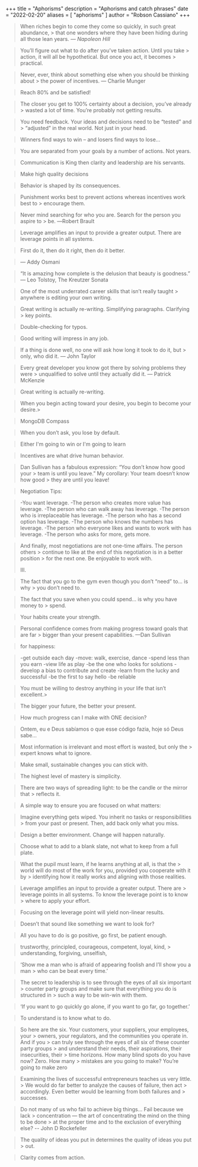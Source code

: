 +++
title = "Aphorisms"
description = "Aphorisms and catch phrases"
date = "2022-02-20"
aliases = [ "aphorisms" ]
author = "Robson Cassiano"
+++

> When riches begin to come they come so quickly, in such great abundance, > that one wonders where they have been hiding during all those lean years. 
> <cite>— Napoleon Hill</cite>


> You’ll figure out what to do after you’ve taken action. Until you take > action, it will all be hypothetical. But once you act, it becomes > practical.


> Never, ever, think about something else when you should be thinking about > the power of incentives.
> — Charlie Munger


> Reach 80% and be satisfied!

> The closer you get to 100% certainty about a decision, you’ve already > wasted a lot of time. You’re probably not getting results.

> You need feedback. Your ideas and decisions need to be “tested” and > “adjusted” in the real world. Not just in your head.
> 


> Winners find ways to win – and losers find ways to lose...


> You are separated from your goals by a number of actions. Not years.


> Communication is King then clarity and leadership are his servants. 




> Make high quality decisions


> Behavior is shaped by its consequences.

> Punishment works best to prevent actions whereas incentives work best to > encourage them.





> Never mind searching for who you are. Search for the person you aspire to > be.
> ―Robert Brault


> Leverage amplifies an input to provide a greater output. 
> There are leverage points in all systems.


> First do it, then do it right, then do it better.

> — Addy Osmani


> “It is amazing how complete is the delusion that beauty is goodness.” 
> ― Leo Tolstoy, The Kreutzer Sonata


> One of the most underrated career skills that isn’t really taught > anywhere is editing your own writing.

> Great writing is actually re-writing. Simplifying paragraphs. Clarifying > key points. 

> Double-checking for typos.

> Good writing will impress in any job.


> If a thing is done well, no one will ask how long it took to do it, but > only, who did it.
> — John Taylor





> Every great developer you know got there by solving problems they were > unqualified to solve until they actually did it.
> — Patrick McKenzie




> Great writing is actually re-writing.


> When you begin acting toward your desire, you begin to become your desire.> 


> MongoDB Compass



> When you don’t ask, you lose by default.


> Either I'm going to win or I'm going to learn 


> Incentives are what drive human behavior.






> Dan Sullivan has a fabulous expression: “You don’t know how good your > team is until you leave.” My corollary: Your team doesn’t know how good > they are until you leave!



> Negotiation Tips:

> -You want leverage.
> -The person who creates more value has leverage.
> -The person who can walk away has leverage.
> -The person who is irreplaceable has leverage.
> -The person who has a second option has leverage.
> -The person who knows the numbers has leverage.
> -The person who everyone likes and wants to work with has leverage.
> -The person who asks for more, gets more. 

> And finally, most negotiations are not one-time affairs. The person others > continue to like at the end of this negotiation is in a better position > for the next one. Be enjoyable to work with.
>  
> III. 

> The fact that you go to the gym even though you don’t “need” to... is why > you don’t need to.

> The fact that you save when you could spend... is why you have money to > spend.

> Your habits create your strength.

> Personal confidence comes from making progress toward goals that are far > bigger than your present capabilities.
> —Dan Sullivan



> for happiness:

> -get outside each day 
> -move: walk, exercise, dance 
> -spend less than you earn 
> -view life as play 
> -be the one who looks for solutions 
> -develop a bias to contribute and create 
> -learn from the lucky and successful 
> -be the first to say hello 
> -be reliable

> You must be willing to destroy anything in your life that isn’t excellent.> 

> The bigger your future, the better your present.



> How much progress can I make with ONE decision? 

> Ontem, eu e Deus sabíamos o que esse código fazia, hoje só Deus sabe...

> Most information is irrelevant and most effort is wasted, but only the > expert knows what to ignore.

> Make small, sustainable changes you can stick with.

> The highest level of mastery is simplicity.

> There are two ways of spreading light: to be the candle or the mirror that > reflects it. 

> A simple way to ensure you are focused on what matters:

> Imagine everything gets wiped. You inherit no tasks or responsibilities > from your past or present. Then, add back only what you miss.

> Design a better environment. Change will happen naturally.

> Choose what to add to a blank slate, not what to keep from a full plate.

> What the pupil must learn, if he learns anything at all, is that the > world will do most of the work for you, provided you cooperate with it by > identifying how it really works and aligning with those realities.

> Leverage amplifies an input to provide a greater output. There are > leverage points in all systems. To know the leverage point is to know > where to apply your effort. 

> Focusing on the leverage point will yield non-linear results. 

> Doesn’t that sound like something we want to look for?

> All you have to do is go positive, go first, be patient enough.

> trustworthy, principled, courageous, competent, loyal, kind, > understanding, forgiving, unselfish,

> ‘Show me a man who is afraid of appearing foolish and I’ll show you a man > who can be beat every time.’

> The secret to leadership is to see through the eyes of all six important > counter party groups and make sure that everything you do is structured in > such a way to be win-win with them.

> ‘If you want to go quickly go alone, if you want to go far, go together.’

> To understand is to know what to do.

> So here are the six. Your customers, your suppliers, your employees, your > owners, your regulators, and the communities you operate in. And if you > can truly see through the eyes of all six of these counter party groups > and understand their needs, their aspirations, their insecurities, their > time horizons. How many blind spots do you have now? Zero. How many > mistakes are you going to make? You’re going to make zero

> Examining the lives of successful entrepreneurs teaches us very little. > We would do far better to analyze the causes of failure, then act > accordingly. Even better would be learning from both failures and > successes.


> Do not many of us who fail to achieve big things... Fail because we lack > concentration — the art of concentrating the mind on the thing to be done > at the proper time and to the exclusion of everything else?
> -- John D Rockefeller

> The quality of ideas you put in determines the quality of ideas you put > out.

> Clarity comes from action. 